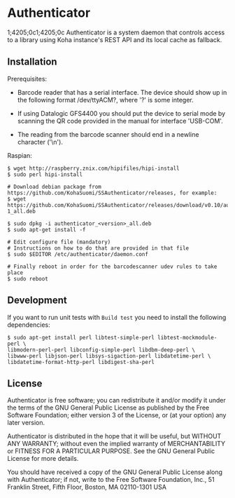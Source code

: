 # Authenticator
1;4205;0c1;4205;0c
Authenticator is a system daemon that controls access to a library
using Koha instance's REST API and its local cache as fallback.

## Installation

Prerequisites:

* Barcode reader that has a serial interface. The device should show
up in the following format /dev/ttyACM?, where '?' is some integer.

* If using Datalogic GFS4400 you should put the device to serial mode by
scanning the QR code provided in the manual for interface 'USB-COM'.

* The reading from the barcode scanner should end in a newline
character ('\n').

Raspian:
```
$ wget http://raspberry.znix.com/hipifiles/hipi-install
$ sudo perl hipi-install

# Download debian package from https://github.com/KohaSuomi/SSAuthenticator/releases, for example:
$ wget https://github.com/KohaSuomi/SSAuthenticator/releases/download/v0.10/authenticator_0.10-1_all.deb

$ sudo dpkg -i authenticator_<version>_all.deb
$ sudo apt-get install -f

# Edit configure file (mandatory)
# Instructions on how to do that are provided in that file
$ sudo $EDITOR /etc/authenticator/daemon.conf

# Finally reboot in order for the barcodescanner udev rules to take place
$ sudo reboot
```

## Development

If you want to run unit tests with ```Build test``` you need to install
the following dependencies:

```
$ sudo apt-get install perl libtest-simple-perl libtest-mockmodule-perl \
libmodern-perl-perl libconfig-simple-perl libdbm-deep-perl \
libwww-perl libjson-perl libsys-sigaction-perl libdatetime-perl \
libdatetime-format-http-perl libdigest-sha-perl
```

## License

Authenticator is free software; you can redistribute it and/or modify
it under the terms of the GNU General Public License as published by
the Free Software Foundation; either version 3 of the License, or (at
your option) any later version.

Authenticator is distributed in the hope that it will be useful, but
WITHOUT ANY WARRANTY; without even the implied warranty of
MERCHANTABILITY or FITNESS FOR A PARTICULAR PURPOSE.  See the GNU
General Public License for more details.

You should have received a copy of the GNU General Public License
along with Authenticator; if not, write to the Free Software
Foundation, Inc., 51 Franklin Street, Fifth Floor, Boston, MA
02110-1301 USA
